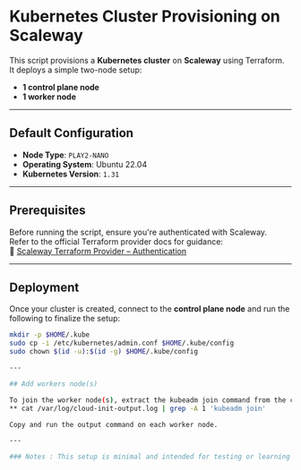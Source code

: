 # Kubernetes Cluster Provisioning on Scaleway

This script provisions a **Kubernetes cluster** on **Scaleway** using Terraform.  
It deploys a simple two-node setup:
- **1 control plane node**
- **1 worker node**

---

## Default Configuration

- **Node Type**: `PLAY2-NANO`
- **Operating System**: Ubuntu 22.04
- **Kubernetes Version**: `1.31`

---

## Prerequisites

Before running the script, ensure you're authenticated with Scaleway.  
Refer to the official Terraform provider docs for guidance:  
🔗 [Scaleway Terraform Provider – Authentication](https://registry.terraform.io/providers/scaleway/scaleway/latest/docs#authentication)

---

## Deployment

Once your cluster is created, connect to the **control plane node** and run the following to finalize the setup:

```bash
mkdir -p $HOME/.kube
sudo cp -i /etc/kubernetes/admin.conf $HOME/.kube/config
sudo chown $(id -u):$(id -g) $HOME/.kube/config

---

## Add workers node(s)

To join the worker node(s), extract the kubeadm join command from the control plane:
** cat /var/log/cloud-init-output.log | grep -A 1 'kubeadm join'

Copy and run the output command on each worker node.

---

### Notes : This setup is minimal and intended for testing or learning purposes.